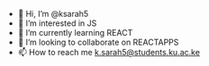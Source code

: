 - 👋 Hi, I’m @ksarah5
- 👀 I’m interested in JS
- 🌱 I’m currently learning REACT
- 💞️ I’m looking to collaborate on REACTAPPS
- 📫 How to reach me k.sarah5@students.ku.ac.ke

<!---
ksarah5/ksarah5 is a ✨ special ✨ repository because its `README.md` (this file) appears on your GitHub profile.
You can click the Preview link to take a look at your changes.
--->
